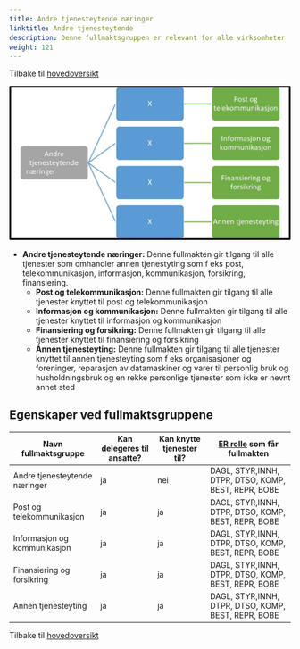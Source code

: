 ```yaml
---
title: Andre tjenesteytende næringer
linktitle: Andre tjenesteytende 
description: Denne fullmaktsgruppen er relevant for alle virksomheter
weight: 121
---
```

Tilbake til [hovedoversikt](/authorization/modules/accessgroups/type-accessgroups/versjon-2/#oversikt-over-fullmaktsgrupper)

 
![Andre tjenesteytende næringer](atn.jpg "Andre tjenesteytende næringer")
- **Andre tjenesteytende næringer:** Denne fullmakten gir tilgang til alle tjenester som omhandler annen tjenestyting som f eks post, telekommunikasjon, informasjon, kommunikasjon, forsikring, finansiering. 
	- **Post og telekommunikasjon:** Denne fullmakten gir tilgang til alle tjenester knyttet til post og telekommunikasjon
	- **Informasjon og kommunikasjon:** Denne fullmakten gir tilgang til alle tjenester knyttet til informasjon og kommunikasjon
	- **Finansiering og forsikring:** Denne fullmakten gir tilgang til alle tjenester knyttet til finansiering og forsikring
	- **Annen tjenesteyting:** Denne fullmakten gir tilgang til alle tjenester knyttet til annen tjenesteyting som f eks  organisasjoner og foreninger, reparasjon av datamaskiner og varer til personlig bruk og husholdningsbruk og en rekke personlige tjenester som ikke er nevnt annet sted


## Egenskaper ved fullmaktsgruppene
|Navn fullmaktsgruppe|Kan delegeres til ansatte?|Kan knytte tjenester til?|[ER rolle](/authorization/modules/accessgroups/register_er/#rolletyper-fra-enhetsregisteret) som får fullmakten|
|---|---|---|---|
|Andre tjenesteytende næringer| ja|nei|DAGL, STYR,INNH, DTPR, DTSO, KOMP, BEST, REPR, BOBE|
|Post og telekommunikasjon|ja|ja|DAGL, STYR,INNH, DTPR, DTSO, KOMP, BEST, REPR, BOBE|
|Informasjon og kommunikasjon|ja|ja|DAGL, STYR,INNH, DTPR, DTSO, KOMP, BEST, REPR, BOBE|
|Finansiering og forsikring|ja|ja|DAGL, STYR,INNH, DTPR, DTSO, KOMP, BEST, REPR, BOBE|
|Annen tjenesteyting|ja|ja|DAGL, STYR,INNH, DTPR, DTSO, KOMP, BEST, REPR, BOBE|

Tilbake til [hovedoversikt](/authorization/modules/accessgroups/type-accessgroups/versjon-2/#oversikt-over-fullmaktsgrupper)